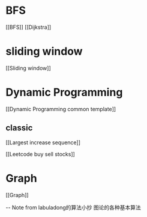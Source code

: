 # BFS
[[BFS]]
[[Dijkstra]]


# sliding window
[[Sliding window]]

# Dynamic Programming

[[Dynamic Programming common template]]

## classic
[[Largest increase sequence]]

[[Leetcode buy sell stocks]]

# Graph
[[Graph]]


--
Note from labuladong的算法小抄
图论的各种基本算法